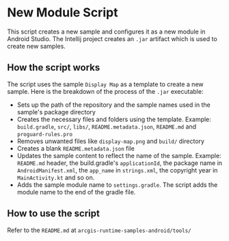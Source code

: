 
# New Module Script

This script creates a new sample and configures it as a new module in Android Studio. The Intellij project creates an `.jar` artifact which is used to create new samples. 

## How the script works

The script uses the sample `Display Map` as a template to create a new sample. Here is the breakdown of the process of the `.jar` executable: 

 - Sets up the path of the repository and the sample names used in the sample's package directory
 - Creates the necessary files and folders using the template. Example: `build.gradle`, `src/`, `libs/`, `README.metadata.json`,  `README.md` and `proguard-rules.pro`
 - Removes unwanted files like `display-map.png` and `build/` directory
 - Creates a blank `README.metadata.json` file
 - Updates the sample content to reflect the name of the sample. Example: `README.md` header, the build.gradle's  `applicationId`, the package name in `AndroidManifest.xml`, the `app_name` in `strings.xml`, the copyright year in `MainActivity.kt` and so on.
 - Adds the sample module name to `settings.gradle`. The script adds the module name to the end of the gradle file.
 

## How to use the script

Refer to the `README.md` at `arcgis-runtime-samples-android/tools/`

